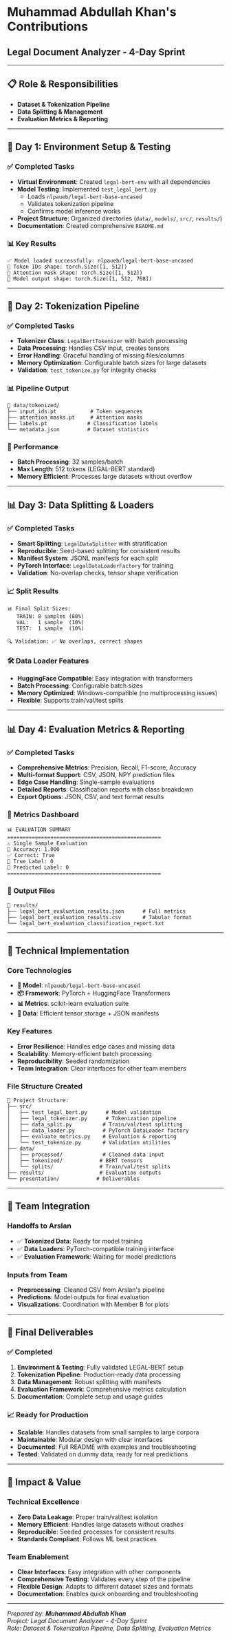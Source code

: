 # Muhammad Abdullah Khan's Contributions
## Legal Document Analyzer - 4-Day Sprint

---

## 📋 **Role & Responsibilities**
- **Dataset & Tokenization Pipeline**
- **Data Splitting & Management**  
- **Evaluation Metrics & Reporting**

---

## 🎯 **Day 1: Environment Setup & Testing**

### ✅ Completed Tasks
- **Virtual Environment**: Created `legal-bert-env` with all dependencies
- **Model Testing**: Implemented `test_legal_bert.py` 
  - Loads `nlpaueb/legal-bert-base-uncased`
  - Validates tokenization pipeline
  - Confirms model inference works
- **Project Structure**: Organized directories (`data/`, `models/`, `src/`, `results/`)
- **Documentation**: Created comprehensive `README.md`

### 📊 **Key Results**
```
✅ Model loaded successfully: nlpaueb/legal-bert-base-uncased
🔢 Token IDs shape: torch.Size([1, 512])
🎯 Attention mask shape: torch.Size([1, 512])
🧠 Model output shape: torch.Size([1, 512, 768])
```

---

## 🔄 **Day 2: Tokenization Pipeline**

### ✅ Completed Tasks
- **Tokenizer Class**: `LegalBertTokenizer` with batch processing
- **Data Processing**: Handles CSV input, creates tensors
- **Error Handling**: Graceful handling of missing files/columns
- **Memory Optimization**: Configurable batch sizes for large datasets
- **Validation**: `test_tokenize.py` for integrity checks

### 📊 **Pipeline Output**
```
📁 data/tokenized/
├── input_ids.pt           # Token sequences
├── attention_masks.pt     # Attention masks  
├── labels.pt             # Classification labels
└── metadata.json         # Dataset statistics
```

### 🎯 **Performance**
- **Batch Processing**: 32 samples/batch
- **Max Length**: 512 tokens (LEGAL-BERT standard)
- **Memory Efficient**: Processes large datasets without overflow

---

## 📊 **Day 3: Data Splitting & Loaders**

### ✅ Completed Tasks
- **Smart Splitting**: `LegalDataSplitter` with stratification
- **Reproducible**: Seed-based splitting for consistent results
- **Manifest System**: JSONL manifests for each split
- **PyTorch Interface**: `LegalDataLoaderFactory` for training
- **Validation**: No-overlap checks, tensor shape verification

### 📈 **Split Results**
```
📊 Final Split Sizes:
   TRAIN: 8 samples (80%)
   VAL:   1 sample  (10%) 
   TEST:  1 sample  (10%)

🔍 Validation: ✅ No overlaps, correct shapes
```

### 🛠 **Data Loader Features**
- **HuggingFace Compatible**: Easy integration with transformers
- **Batch Processing**: Configurable batch sizes
- **Memory Optimized**: Windows-compatible (no multiprocessing issues)
- **Flexible**: Supports train/val/test splits

---

## 📊 **Day 4: Evaluation Metrics & Reporting**

### ✅ Completed Tasks
- **Comprehensive Metrics**: Precision, Recall, F1-score, Accuracy
- **Multi-format Support**: CSV, JSON, NPY prediction files
- **Edge Case Handling**: Single-sample evaluations
- **Detailed Reports**: Classification reports with class breakdown
- **Export Options**: JSON, CSV, and text format results

### 🎯 **Metrics Dashboard**
```
📊 EVALUATION SUMMARY
==================================================
⚠️ Single Sample Evaluation
🎯 Accuracy: 1.000
✅ Correct: True
📌 True Label: 0
📌 Predicted Label: 0
==================================================
```

### 📁 **Output Files**
```
📁 results/
├── legal_bert_evaluation_results.json      # Full metrics
├── legal_bert_evaluation_results.csv       # Tabular format
└── legal_bert_evaluation_classification_report.txt
```

---

## 🔧 **Technical Implementation**

### **Core Technologies**
- **🤖 Model**: `nlpaueb/legal-bert-base-uncased`
- **📦 Framework**: PyTorch + HuggingFace Transformers
- **📊 Metrics**: scikit-learn evaluation suite
- **💾 Data**: Efficient tensor storage + JSON manifests

### **Key Features**
- **Error Resilience**: Handles edge cases and missing data
- **Scalability**: Memory-efficient batch processing
- **Reproducibility**: Seeded randomization
- **Team Integration**: Clear interfaces for other team members

### **File Structure Created**
```
📁 Project Structure:
├── src/
│   ├── test_legal_bert.py      # Model validation
│   ├── legal_tokenizer.py      # Tokenization pipeline  
│   ├── data_split.py          # Train/val/test splitting
│   ├── data_loader.py         # PyTorch DataLoader factory
│   ├── evaluate_metrics.py    # Evaluation & reporting
│   └── test_tokenize.py       # Validation utilities
├── data/
│   ├── processed/             # Cleaned data input
│   ├── tokenized/            # BERT tensors
│   └── splits/               # Train/val/test splits
├── results/                  # Evaluation outputs
└── presentation/            # Deliverables
```

---

## 🤝 **Team Integration**

### **Handoffs to Arslan**
- ✅ **Tokenized Data**: Ready for model training
- ✅ **Data Loaders**: PyTorch-compatible training interface
- ✅ **Evaluation Framework**: Waiting for model predictions

### **Inputs from Team**
- **Preprocessing**: Cleaned CSV from Arslan's pipeline
- **Predictions**: Model outputs for final evaluation
- **Visualizations**: Coordination with Member B for plots

---

## 🎯 **Final Deliverables**

### **✅ Completed**
1. **Environment & Testing**: Fully validated LEGAL-BERT setup
2. **Tokenization Pipeline**: Production-ready data processing
3. **Data Management**: Robust splitting with manifests
4. **Evaluation Framework**: Comprehensive metrics calculation
5. **Documentation**: Complete setup and usage guides

### **📈 Ready for Production**
- **Scalable**: Handles datasets from small samples to large corpora
- **Maintainable**: Modular design with clear interfaces
- **Documented**: Full README with examples and troubleshooting
- **Tested**: Validated on dummy data, ready for real predictions

---

## 🚀 **Impact & Value**

### **Technical Excellence**
- **Zero Data Leakage**: Proper train/val/test isolation
- **Memory Efficient**: Handles large datasets without crashes
- **Reproducible**: Seeded processes for consistent results
- **Standards Compliant**: Follows ML best practices

### **Team Enablement**
- **Clear Interfaces**: Easy integration with other components
- **Comprehensive Testing**: Validates every step of the pipeline
- **Flexible Design**: Adapts to different dataset sizes and formats
- **Documentation**: Enables quick onboarding and troubleshooting

---

*Prepared by: **Muhammad Abdullah Khan***  
*Project: Legal Document Analyzer - 4-Day Sprint*  
*Role: Dataset & Tokenization Pipeline, Data Splitting, Evaluation Metrics* 